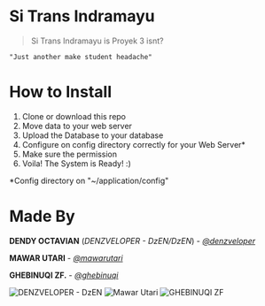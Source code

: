 
# Si Trans Indramayu

> Si Trans Indramayu is Proyek 3 isnt?

    "Just another make student headache"

# How to Install
1. Clone or download this repo
2. Move data to your web server
3. Upload the Database to your database
4. Configure on config directory correctly for your Web Server*
5. Make sure the permission
6. Voila! The System is Ready! :)


*Config directory on "~/application/config"

# Made By

 **DENDY OCTAVIAN** (*DENZVELOPER - DzEN/DzEN*)  - *[@denzveloper](https://github.com/denzveloper)* 

**MAWAR UTARI** - *[@mawarutari](https://github.com/mawarutari)*

**GHEBINUQI ZF.** - *[@ghebinuqi](https://github.com/ghebinuqi)*


![DENZVELOPER - DzEN](https://www.gravatar.com/avatar/4013c583d3f3e4381cc0d384c8c70a51?s=150)  ![Mawar Utari](https://avatars3.githubusercontent.com/u/45805703?s=150) ![GHEBINUQI ZF](https://avatars0.githubusercontent.com/u/33284073?s=150)
